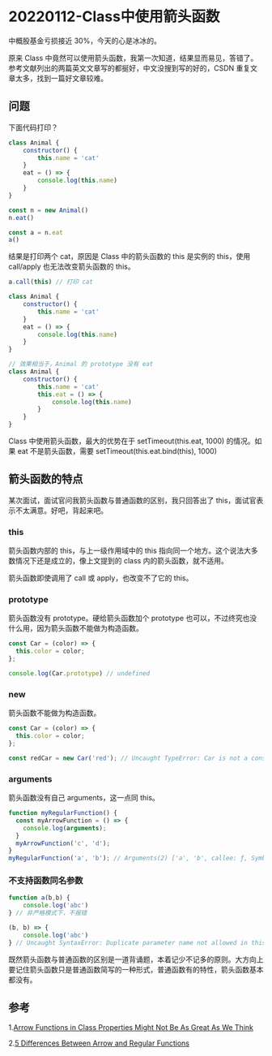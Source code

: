 # 20220112-Class中使用箭头函数

中概股基金亏损接近 30%，今天的心是冰冰的。

原来 Class 中竟然可以使用箭头函数，我第一次知道，结果显而易见，答错了。参考文献列出的两篇英文文章写的都挻好，中文没搜到写的好的，CSDN 重复文章太多，找到一篇好文章较难。

## 问题

下面代码打印？

```JavaScript
class Animal {
    constructor() {
        this.name = 'cat'
    }
    eat = () => {
        console.log(this.name)
    }
}

const n = new Animal()
n.eat()

const a = n.eat
a()
```

结果是打印两个 cat，原因是 Class 中的箭头函数的 this 是实例的 this，使用 call/apply 也无法改变箭头函数的 this。

```JavaScript
a.call(this) // 打印 cat
```

```JavaScript
class Animal {
    constructor() {
        this.name = 'cat'
    }
    eat = () => {
        console.log(this.name)
    }
}

// 效果相当于，Animal 的 prototype 没有 eat
class Animal {
    constructor() {
        this.name = 'cat'
        this.eat = () => {
            console.log(this.name)
        }
    }
}
```

Class 中使用箭头函数，最大的优势在于 setTimeout(this.eat, 1000) 的情况。如果 eat 不是箭头函数，需要 setTimeout(this.eat.bind(this), 1000)

## 箭头函数的特点

某次面试，面试官问我箭头函数与普通函数的区别，我只回答出了 this，面试官表示不太满意。好吧，背起来吧。

### this

箭头函数内部的 this，与上一级作用域中的 this 指向同一个地方。这个说法大多数情况下还是成立的，像上文提到的 class 内的箭头函数，就不适用。

箭头函数即使调用了 call 或 apply，也改变不了它的 this。

### prototype

箭头函数没有 prototype。硬给箭头函数加个 prototype 也可以，不过终究也没什么用，因为箭头函数不能做为构造函数。

```JavaScript
const Car = (color) => {
  this.color = color;
};

console.log(Car.prototype) // undefined
```

### new

箭头函数不能做为构造函数。

```JavaScript
const Car = (color) => {
  this.color = color;
};

const redCar = new Car('red'); // Uncaught TypeError: Car is not a constructor
```

### arguments

箭头函数没有自己 arguments，这一点同 this。

```JavaScript
function myRegularFunction() {
  const myArrowFunction = () => {
    console.log(arguments);
  }
  myArrowFunction('c', 'd');
}
myRegularFunction('a', 'b'); // Arguments(2) ['a', 'b', callee: ƒ, Symbol(Symbol.iterator): ƒ]
```

### 不支持函数同名参数

```JavaScript
function a(b,b) {
    console.log('abc')
} // 非严格模式下，不报错

(b, b) => {
    console.log('abc')
} // Uncaught SyntaxError: Duplicate parameter name not allowed in this context
```

既然箭头函数与普通函数的区别是一道背诵题，本着记少不记多的原则。大方向上要记住箭头函数只是普通函数简写的一种形式，普通函数有的特性，箭头函数基本都没有。


## 参考

1.[Arrow Functions in Class Properties Might Not Be As Great As We Think](https://www.charpeni.com/blog/arrow-functions-in-class-properties-might-not-be-as-great-as-we-think)

2.[5 Differences Between Arrow and Regular Functions](https://dmitripavlutin.com/differences-between-arrow-and-regular-functions/)
















